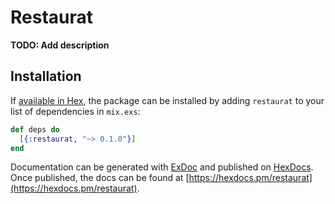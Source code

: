 # Restaurat

**TODO: Add description**

## Installation

If [available in Hex](https://hex.pm/docs/publish), the package can be installed
by adding `restaurat` to your list of dependencies in `mix.exs`:

```elixir
def deps do
  [{:restaurat, "~> 0.1.0"}]
end
```

Documentation can be generated with [ExDoc](https://github.com/elixir-lang/ex_doc)
and published on [HexDocs](https://hexdocs.pm). Once published, the docs can
be found at [https://hexdocs.pm/restaurat](https://hexdocs.pm/restaurat).
